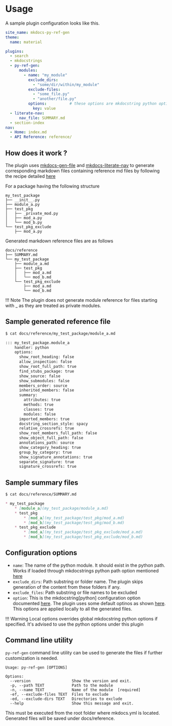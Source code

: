 # Usage

A sample plugin configuration looks like this.

```yaml title="mkdocs.yml"
site_name: mkdocs-py-ref-gen
theme:
  name: material

plugins:
  - search
  - mkdocstrings
  - py-ref-gen:
      modules:
        - name: "my_module"
          exclude_dirs:
            - "some/dir/within/my_module"
          exclude-files:
            - "some_file.py"
            - "another/file.py"
          options:          # these options are mkdocstring python options
            key: value
  - literate-nav:
      nav_file: SUMMARY.md
  - section-index
nav:
  - Home: index.md
  - API Reference: reference/
```

## How does it work ?

The plugin uses [mkdocs-gen-file](https://github.com/oprypin/) and [mkdocs-literate-nav](https://github.com/oprypin/mkdocs-literate-nav) to generate corresponding markdown files containing reference md files by following the recipe detailed [here](https://mkdocstrings.github.io/recipes/)

For a package having the following structure

```console title="Python package"
my_test_package
├── __init__.py
├── module_a.py
├── test_pkg
│   ├── _private_mod.py
│   ├── mod_a.py
│   └── mod_b.py
└── test_pkg_exclude
    ├── mod_a.py
```

Generated markdown reference files are as follows

```console title="Generated reference files"
docs/reference
├── SUMMARY.md
└── my_test_package
    ├── module_a.md
    ├── test_pkg
    │   ├── mod_a.md
    │   └── mod_b.md
    └── test_pkg_exclude
        ├── mod_a.md
        └── mod_b.md
```

!!! Note
    The plugin does not generate module reference for files starting with _ as they are treated as private modules.

## Sample generated reference file

```md
$ cat docs/reference/my_test_package/module_a.md

::: my_test_package.module_a
    handler: python
    options:
      show_root_heading: false
      allow_inspection: false
      show_root_full_path: true
      find_stubs_package: true
      show_source: false
      show_submodules: false
      members_order: source
      inherited_members: false
      summary:
        attributes: true
        methods: true
        classes: true
        modules: false
      imported_members: true
      docstring_section_style: spacy
      relative_crossrefs: true
      show_root_members_full_path: false
      show_object_full_path: false
      annotations_path: source
      show_category_heading: true
      group_by_category: true
      show_signature_annotations: true
      separate_signature: true
      signature_crossrefs: true
```

## Sample summary files

```md
$ cat docs/reference/SUMMARY.md

* my_test_package
    * [module_a](my_test_package/module_a.md)
    * test_pkg
        * [mod_a](my_test_package/test_pkg/mod_a.md)
        * [mod_b](my_test_package/test_pkg/mod_b.md)
    * test_pkg_exclude
        * [mod_a](my_test_package/test_pkg_exclude/mod_a.md)
        * [mod_b](my_test_package/test_pkg_exclude/mod_b.md)
```

## Configuration options

- `name`: The name of the python module. It should exist in the python path. Works if loaded through mkdocstrings python path option mentioned [here](https://mkdocstrings.github.io/python/usage/#paths)
- `exclude_dirs`: Path substring or folder name. The plugin skips generation of the content from these folders if any.
- `exclude_files`: Path substring or file names to be excluded
- `option`: This is the mkdocstring[python] configuration option documented [here](https://mkdocstrings.github.io/python/usage/#configuration). The plugin uses some default optinos as shown [here](#sample-generated-reference-file). This options are applied locally to all the generated files.

!!! Warning
    Local options overrides  global mkdocstring python options if specified. It's advised to use the python options under this plugin

## Command line utility

`py-ref-gen` command line utility can be used to generate the files if further customization is needed.

```shell title="py-ref-gen utility"
Usage: py-ref-gen [OPTIONS]

Options:
  --version                  Show the version and exit.
  -p, --path TEXT            Path to the module
  -n, --name TEXT            Name of the module  [required]
  -ef, --exclude-files TEXT  Files to exclude
  -ed, --exclude-dirs TEXT   Directories to exclude
  --help                     Show this message and exit.
```

This must be executed from the root folder where mkdocs.yml is located. Generated files will be saved under docs/reference.
